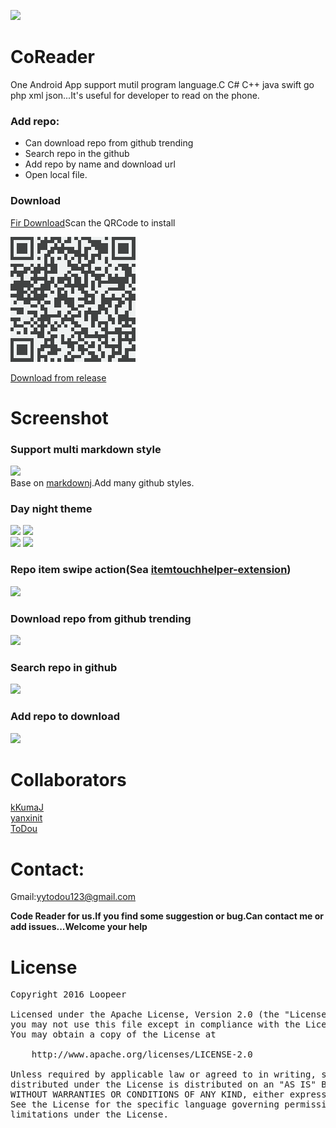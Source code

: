 ![](/app/src/main/res/mipmap-xxxhdpi/ic_launcher.png)   
# CoReader  
One Android App support mutil program language.C C# C++ java swift go php xml json...It's useful for developer to read on the phone.  
### Add repo:
* Can download repo from github trending
* Search repo in the github
* Add repo by name and download url
* Open local file.

### Download
[Fir Download](http://fir.im/coreader)Scan the QRCode to install   
     
![](/screenshot/codereader_fir_download_qr.png)   
     
     
[Download from release](https://github.com/loopeer/code-reader/releases/tag/V1.1.0)

Screenshot
====
### Support multi markdown style
![](/screenshot/codereader_md.gif)   
Base on [markdownj](https://github.com/myabc/markdownj).Add many github styles.
### Day night theme  
![](/screenshot/codereader_setting_day_h.gif)   ![](/screenshot/codereader_setting_night_h.gif)     
![](/screenshot/codereader_setting_day.gif)   ![](/screenshot/codereader_setting_night.gif)     
### Repo item swipe action(Sea [itemtouchhelper-extension](https://github.com/loopeer/itemtouchhelper-extension))
![](/screenshot/codereader_itemtouch.gif)  
### Download repo from github trending
![](/screenshot/codereader_trending.gif)   
### Search repo in github
![](/screenshot/codereader_search.gif)   
### Add repo to download
![](/screenshot/codereader_add.gif)

Collaborators 
====
[kKumaJ](https://github.com/kKumaJ)  
[yanxinit](https://github.com/yanxinit)  
[ToDou](https://github.com/ToDou)   

Contact: 
====
Gmail:[yytodou123@gmail.com](yytodou123@gmail.com)

**Code Reader for us.If you find some suggestion or bug.Can contact me or add issues...Welcome your help**

License
====
<pre>
Copyright 2016 Loopeer

Licensed under the Apache License, Version 2.0 (the "License");
you may not use this file except in compliance with the License.
You may obtain a copy of the License at

    http://www.apache.org/licenses/LICENSE-2.0

Unless required by applicable law or agreed to in writing, software
distributed under the License is distributed on an "AS IS" BASIS,
WITHOUT WARRANTIES OR CONDITIONS OF ANY KIND, either express or implied.
See the License for the specific language governing permissions and
limitations under the License.
</pre>

